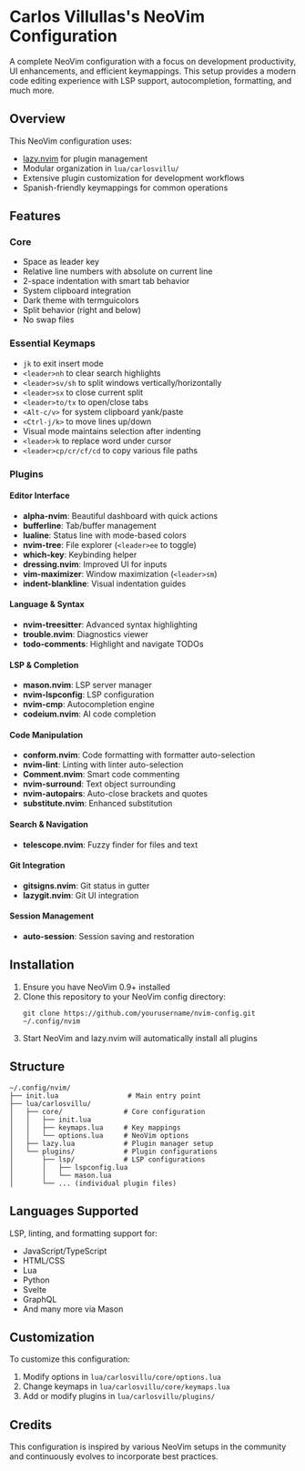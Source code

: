 # Carlos Villullas's NeoVim Configuration

A complete NeoVim configuration with a focus on development productivity, UI enhancements, and efficient keymappings. This setup provides a modern code editing experience with LSP support, autocompletion, formatting, and much more.

## Overview

This NeoVim configuration uses:
- [lazy.nvim](https://github.com/folke/lazy.nvim) for plugin management
- Modular organization in `lua/carlosvillu/`
- Extensive plugin customization for development workflows
- Spanish-friendly keymappings for common operations

## Features

### Core

- Space as leader key
- Relative line numbers with absolute on current line
- 2-space indentation with smart tab behavior
- System clipboard integration
- Dark theme with termguicolors
- Split behavior (right and below)
- No swap files

### Essential Keymaps

- `jk` to exit insert mode
- `<leader>nh` to clear search highlights
- `<leader>sv/sh` to split windows vertically/horizontally
- `<leader>sx` to close current split
- `<leader>to/tx` to open/close tabs
- `<Alt-c/v>` for system clipboard yank/paste
- `<Ctrl-j/k>` to move lines up/down
- Visual mode maintains selection after indenting
- `<leader>k` to replace word under cursor
- `<leader>cp/cr/cf/cd` to copy various file paths

### Plugins

#### Editor Interface
- **alpha-nvim**: Beautiful dashboard with quick actions
- **bufferline**: Tab/buffer management
- **lualine**: Status line with mode-based colors
- **nvim-tree**: File explorer (`<leader>ee` to toggle)
- **which-key**: Keybinding helper
- **dressing.nvim**: Improved UI for inputs
- **vim-maximizer**: Window maximization (`<leader>sm`)
- **indent-blankline**: Visual indentation guides

#### Language & Syntax
- **nvim-treesitter**: Advanced syntax highlighting
- **trouble.nvim**: Diagnostics viewer
- **todo-comments**: Highlight and navigate TODOs

#### LSP & Completion
- **mason.nvim**: LSP server manager
- **nvim-lspconfig**: LSP configuration
- **nvim-cmp**: Autocompletion engine
- **codeium.nvim**: AI code completion

#### Code Manipulation
- **conform.nvim**: Code formatting with formatter auto-selection
- **nvim-lint**: Linting with linter auto-selection
- **Comment.nvim**: Smart code commenting
- **nvim-surround**: Text object surrounding
- **nvim-autopairs**: Auto-close brackets and quotes
- **substitute.nvim**: Enhanced substitution

#### Search & Navigation
- **telescope.nvim**: Fuzzy finder for files and text

#### Git Integration
- **gitsigns.nvim**: Git status in gutter
- **lazygit.nvim**: Git UI integration

#### Session Management
- **auto-session**: Session saving and restoration

## Installation

1. Ensure you have NeoVim 0.9+ installed
2. Clone this repository to your NeoVim config directory:
   ```
   git clone https://github.com/yourusername/nvim-config.git ~/.config/nvim
   ```
3. Start NeoVim and lazy.nvim will automatically install all plugins

## Structure

```
~/.config/nvim/
├── init.lua                 # Main entry point
├── lua/carlosvillu/
│   ├── core/               # Core configuration
│   │   ├── init.lua
│   │   ├── keymaps.lua     # Key mappings
│   │   └── options.lua     # NeoVim options
│   ├── lazy.lua            # Plugin manager setup
│   └── plugins/            # Plugin configurations
│       ├── lsp/            # LSP configurations
│       │   ├── lspconfig.lua
│       │   └── mason.lua
│       └── ... (individual plugin files)
```

## Languages Supported

LSP, linting, and formatting support for:
- JavaScript/TypeScript
- HTML/CSS
- Lua
- Python
- Svelte
- GraphQL
- And many more via Mason

## Customization

To customize this configuration:
1. Modify options in `lua/carlosvillu/core/options.lua`
2. Change keymaps in `lua/carlosvillu/core/keymaps.lua`
3. Add or modify plugins in `lua/carlosvillu/plugins/`

## Credits

This configuration is inspired by various NeoVim setups in the community and continuously evolves to incorporate best practices.
